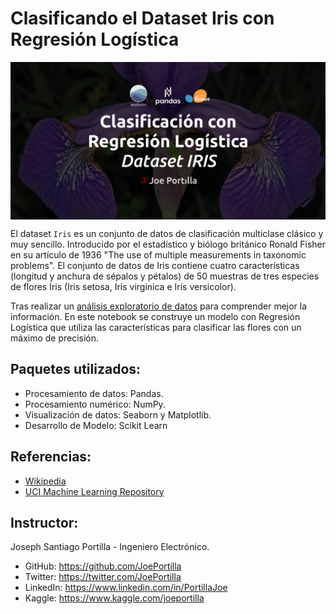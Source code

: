 # Clasificando el Dataset Iris con Regresión Logística

<img src="iris_lr_github.png" width="800" alt="logo" style="display:block;margin:auto;">

El dataset `Iris` es un conjunto de datos de clasificación multiclase clásico y muy sencillo. Introducido por el estadístico y biólogo británico Ronald Fisher en su artículo de 1936 "The use of multiple measurements in taxonomic problems". El conjunto de datos de Iris contiene cuatro características (longitud y anchura de sépalos y pétalos) de 50 muestras de tres especies de flores Iris (Iris setosa, Iris virginica e Iris versicolor).

Tras realizar un [análisis exploratorio de datos](https://www.kaggle.com/code/joeportilla/analisis-exploratorio-de-datos-dataset-iris/) para comprender mejor la información. En este notebook se construye un modelo con Regresión Logística que utiliza las características para clasificar las flores con un máximo de precisión.

## Paquetes utilizados:
- Procesamiento de datos: Pandas.
- Procesamiento numérico: NumPy.
- Visualización de datos: Seaborn y Matplotlib.
- Desarrollo de Modelo: Scikit Learn

## Referencias:
- [Wikipedia](https://es.wikipedia.org/wiki/Conjunto_de_datos_flor_iris)
- [UCI Machine Learning Repository](https://archive.ics.uci.edu/ml/datasets/Iris/)

## Instructor:
Joseph Santiago Portilla - Ingeniero Electrónico.
- GitHub: https://github.com/JoePortilla
- Twitter: https://twitter.com/JoePortilla
- LinkedIn: https://www.linkedin.com/in/PortillaJoe
- Kaggle: https://www.kaggle.com/joeportilla
